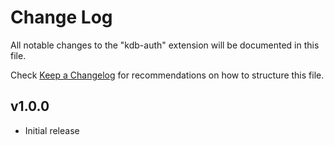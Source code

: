 # Change Log

All notable changes to the "kdb-auth" extension will be documented in this file.

Check [Keep a Changelog](http://keepachangelog.com/) for recommendations on how to structure this file.

## v1.0.0

- Initial release
